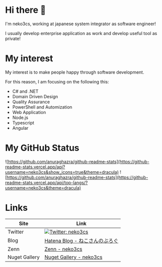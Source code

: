 # Hi there 👋

I'm neko3cs, working at japanese system integrator as software engineer!

I usually develop enterprise application as work and develop useful tool as private!

# My interest

My interest is to make people happy through software development.

For this reason, I am focusing on the following this:

- C# and .NET
- Domain Driven Design
- Quality Assurance
- PowerShell and Automization
- Web Application
- Node.js
- Typescript
- Angular

# My GitHub Status

![https://github.com/anuraghazra/github-readme-stats](https://github-readme-stats.vercel.app/api?username=neko3cs&show_icons=true&theme=dracula)
![https://github.com/anuraghazra/github-readme-stats](https://github-readme-stats.vercel.app/api/top-langs/?username=neko3cs&theme=dracula)

# Links

|Site|Link|
|--|--|
|Twitter|[![Twitter: neko3cs](https://img.shields.io/twitter/follow/neko3cs.svg?style=social)](https://twitter.com/neko3cs)|
|Blog|[Hatena Blog - ねこさんのぶろぐ](https://www.neko3cs.net/)|
|Zenn|[Zenn - neko3cs](https://zenn.dev/neko3cs)|
|Nuget Gallery|[Nuget Gallery - neko3cs](https://www.nuget.org/profiles/neko3cs)|

<!--
**neko3cs/neko3cs** is a ✨ _special_ ✨ repository because its `README.md` (this file) appears on your GitHub profile.

Here are some ideas to get you started:

- 🔭 I’m currently working on ...
- 🌱 I’m currently learning ...
- 👯 I’m looking to collaborate on ...
- 🤔 I’m looking for help with ...
- 💬 Ask me about ...
- 📫 How to reach me: ...
- 😄 Pronouns: ...
- ⚡ Fun fact: ...
-->
